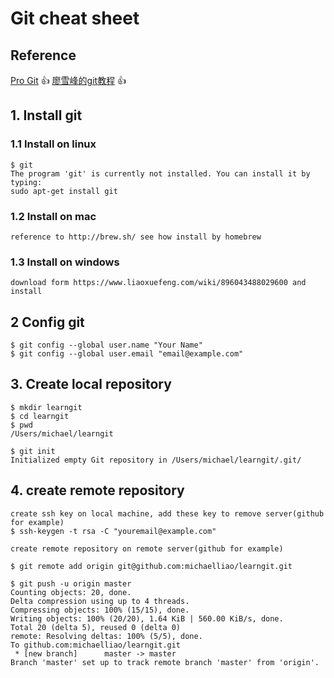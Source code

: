 # Git cheat sheet

## Reference 
  [Pro Git](https://git-scm.com/book/zh/v2)                    :thumbsup:
  [廖雪峰的git教程](https://www.liaoxuefeng.com/wiki/896043488029600)    :thumbsup:


## 1. Install git

### 1.1 Install on linux 

~~~
$ git
The program 'git' is currently not installed. You can install it by typing:
sudo apt-get install git 
~~~

### 1.2 Install on mac
~~~
reference to http://brew.sh/ see how install by homebrew
~~~

### 1.3 Install on windows
~~~
download form https://www.liaoxuefeng.com/wiki/896043488029600 and install 
~~~


## 2 Config git

~~~
$ git config --global user.name "Your Name"
$ git config --global user.email "email@example.com"
~~~


## 3. Create local repository

~~~
$ mkdir learngit
$ cd learngit
$ pwd
/Users/michael/learngit
~~~

~~~
$ git init
Initialized empty Git repository in /Users/michael/learngit/.git/
~~~

## 4. create remote repository

~~~
create ssh key on local machine, add these key to remove server(github for example)
$ ssh-keygen -t rsa -C "youremail@example.com"
~~~

~~~
create remote repository on remote server(github for example)
~~~

~~~
$ git remote add origin git@github.com:michaelliao/learngit.git
~~~

~~~
$ git push -u origin master
Counting objects: 20, done.
Delta compression using up to 4 threads.
Compressing objects: 100% (15/15), done.
Writing objects: 100% (20/20), 1.64 KiB | 560.00 KiB/s, done.
Total 20 (delta 5), reused 0 (delta 0)
remote: Resolving deltas: 100% (5/5), done.
To github.com:michaelliao/learngit.git
 * [new branch]      master -> master
Branch 'master' set up to track remote branch 'master' from 'origin'.
~~~